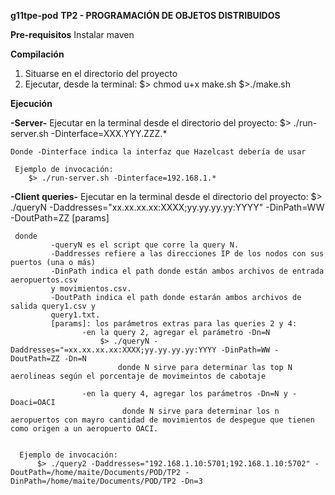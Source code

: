 **g11tpe-pod**
**TP2 - PROGRAMACIÓN DE OBJETOS DISTRIBUIDOS** 


**Pre-requisitos**
Instalar maven

**Compilación**
1. Situarse en el directorio del proyecto
2. Ejecutar, desde la terminal:
  $> chmod u+x make.sh
  $>./make.sh
 
**Ejecución**
 
**-Server-**
Ejecutar en la terminal desde el directorio del proyecto:
    $> ./run-server.sh -Dinterface=XXX.YYY.ZZZ.*
    
    Donde -Dinterface indica la interfaz que Hazelcast debería de usar
    
     Ejemplo de invocación:
        $> ./run-server.sh -Dinterface=192.168.1.*
        
**-Client queries-**
Ejecutar en la terminal desde el directorio del proyecto:
    $> ./queryN -Daddresses="xx.xx.xx.xx:XXXX;yy.yy.yy.yy:YYYY" -DinPath=WW -DoutPath=ZZ [params]
    
     donde
             -queryN ​es el script que corre la query N.
             -Daddresses​ refiere a las direcciones IP de los nodos con sus puertos (una o más)
             -DinPath ​indica el path donde están ambos archivos de entrada ​aeropuertos.csv
             y ​movimientos.csv​.
             -DoutPath ​indica el path donde estarán ambos archivos de salida ​query1.csv y
             query1.txt​.
             [params]​: los parámetros extras para las queries 2 y 4:
                    -en la query 2, agregar el parámetro -Dn=N
                        $> ./queryN -Daddresses="=xx.xx.xx.xx:XXXX;yy.yy.yy.yy:YYYY -DinPath=WW -DoutPath=ZZ -Dn=N
                            donde N sirve para determinar las top N aerolineas según el porcentaje de movimeintos de cabotaje
                    
                    -en la query 4, agregar los parámetros -Dn=N y -Doaci=OACI
                             donde N sirve para determinar los n aeropuertos con mayro cantidad de movimientos de despegue que tienen como origen a un aeropuerto OACI.
               
       
      Ejemplo de invocación:
          $> ./query2 -Daddresses="192.168.1.10:5701;192.168.1.10:5702" -DoutPath=/home/maite/Documents/POD/TP2 -DinPath=/home/maite/Documents/POD/TP2 -Dn=3
      
                     